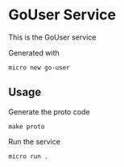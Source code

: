 # GoUser Service

This is the GoUser service

Generated with

```
micro new go-user
```

## Usage

Generate the proto code

```
make proto
```

Run the service

```
micro run .
```
